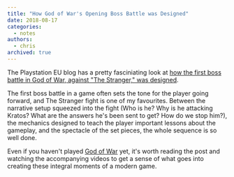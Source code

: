 ```yaml
---
title: "How God of War's Opening Boss Battle was Designed"
date: 2018-08-17
categories:
  - notes
authors:
  - chris
archived: true
---
```


The Playstation EU blog has a pretty fasciniating look at [how the first boss battle in God of War, against "The Stranger," was designed](https://blog.eu.playstation.com/2018/08/16/santa-monica-studio-details-the-epic-creation-of-god-of-wars-unforgettable-stranger-fight/#sf195689382).

The first boss battle in a game often sets the tone for the player going forward, and The Stranger fight is one of my favourites. Between the narrative setup squeezed into the fight (Who is he? Why is he attacking Kratos? What are the answers he's been sent to get? How do we stop him?), the mechanics designed to teach the player important lessons about the gameplay, and the spectacle of the set pieces, the whole sequence is so well done.

Even if you haven't played [God of War](/blog/god-of-war/) yet, it's worth reading the post and watching the accompanying videos to get a sense of what goes into creating these integral moments of a modern game.
